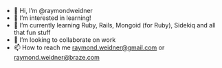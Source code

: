- 👋 Hi, I’m @raymondweidner
- 👀 I’m interested in learning!
- 🌱 I’m currently learning Ruby, Rails, Mongoid (for Ruby), Sidekiq and all that fun stuff
- 💞️ I’m looking to collaborate on work
- 📫 How to reach me raymond.weidner@gmail.com or raymond.weidner@braze.com

<!---
raymondweidner/raymondweidner is a ✨ special ✨ repository because its `README.md` (this file) appears on your GitHub profile.
You can click the Preview link to take a look at your changes.
--->

